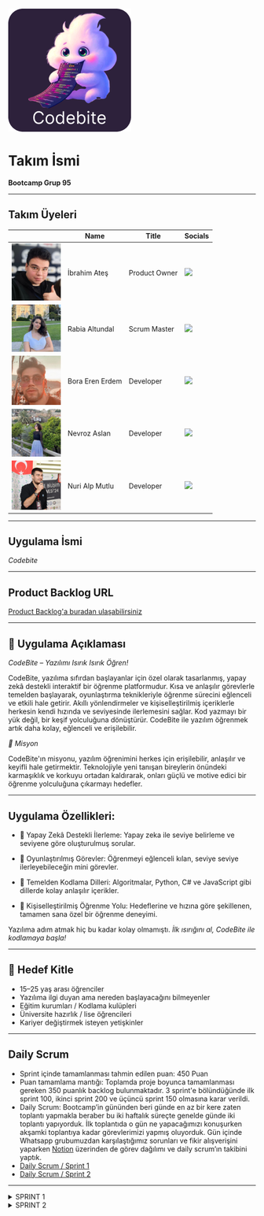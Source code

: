 ![codebite_logo.png](assets/codebite_logo.png)

# Takım İsmi
**Bootcamp Grup 95**

---

## Takım Üyeleri

<table>
  <thead>
    <tr>
      <th> </th>
      <th>Name</th>
      <th>Title</th>
      <th>Socials</th>
    </tr>
  </thead>
  <tbody>
    <tr>
      <td><img src="photos/ibrahimates.jpg" width="100" /></td>
      <td>İbrahim Ateş</td>
      <td>Product Owner</td>
      <td><a href="https://www.linkedin.com/in/ibirahimates/"><img src="https://cdn-icons-png.flaticon.com/512/174/174857.png" width="20"/></a></td>
    </tr>
    <tr>
      <td><img src="photos/rabiaaltundal.jpg" width="100" /></td>
      <td>Rabia Altundal</td>
      <td>Scrum Master</td>
      <td><a href="https://www.linkedin.com/in/rabia-altundal/"><img src="https://cdn-icons-png.flaticon.com/512/174/174857.png" width="20"/></a></td>
    </tr>
    <tr>
      <td><img src="photos/boraerenerdem.jpg" width="100" /></td>
      <td>Bora Eren Erdem</td>
      <td>Developer</td>
      <td><a href="https://www.linkedin.com/in/bora-eren-erdem-9b132b339/"><img src="https://cdn-icons-png.flaticon.com/512/174/174857.png" width="20"/></a></td>
    </tr>
    <tr>
      <td><img src="photos/nevrozaslan.jpg" width="100" /></td>
      <td>Nevroz Aslan</td>
      <td>Developer</td>
      <td><a href="https://www.linkedin.com/in/nevroz-aslan-60ab78251/"><img src="https://cdn-icons-png.flaticon.com/512/174/174857.png" width="20"/></a></td>
    </tr>
    <tr>
      <td><img src="photos/nurialpmutlu.jpg" width="100" /></td>
      <td>Nuri Alp Mutlu</td>
      <td>Developer</td>
      <td><a href="https://www.linkedin.com/in/nurialpmutlu/"><img src="https://cdn-icons-png.flaticon.com/512/174/174857.png" width="20"/></a></td>
    </tr>
  </tbody>
</table>

---

## Uygulama İsmi
*Codebite*

---

## Product Backlog URL
[Product Backlog'a buradan ulaşabilirsiniz](https://www.notion.so/21082b3b80e880f8aea3fd648c8885c0?v=21b82b3b80e880ee90be000cad4b371c)

---

## 📱 Uygulama Açıklaması
*CodeBite – Yazılımı Isırık Isırık Öğren!*

CodeBite, yazılıma sıfırdan başlayanlar için özel olarak tasarlanmış, yapay zekâ destekli interaktif bir öğrenme platformudur. Kısa ve anlaşılır görevlerle temelden başlayarak, oyunlaştırma teknikleriyle öğrenme sürecini eğlenceli ve etkili hale getirir. Akıllı yönlendirmeler ve kişiselleştirilmiş içeriklerle herkesin kendi hızında ve seviyesinde ilerlemesini sağlar. Kod yazmayı bir yük değil, bir keşif yolculuğuna dönüştürür.
CodeBite ile yazılım öğrenmek artık daha kolay, eğlenceli ve erişilebilir.

*🎯 Misyon*

CodeBite'ın misyonu, yazılım öğrenimini herkes için erişilebilir, anlaşılır ve keyifli hale getirmektir. Teknolojiyle yeni tanışan bireylerin önündeki karmaşıklık ve korkuyu ortadan kaldırarak, onları güçlü ve motive edici bir öğrenme yolculuğuna çıkarmayı hedefler.

---

## Uygulama Özellikleri:

- 🤖 Yapay Zekâ Destekli İlerleme: Yapay zeka ile seviye belirleme ve seviyene göre oluşturulmuş sorular.

- 🧩 Oyunlaştırılmış Görevler: Öğrenmeyi eğlenceli kılan, seviye seviye ilerleyebileceğin mini görevler.

- 🧠 Temelden Kodlama Dilleri: Algoritmalar, Python, C# ve JavaScript gibi dillerde kolay anlaşılır içerikler.

- 🎯 Kişiselleştirilmiş Öğrenme Yolu: Hedeflerine ve hızına göre şekillenen, tamamen sana özel bir öğrenme deneyimi.

Yazılıma adım atmak hiç bu kadar kolay olmamıştı. *İlk ısırığını al, CodeBite ile kodlamaya başla!*

---

## 🎯 Hedef Kitle

- 15–25 yaş arası öğrenciler
- Yazılıma ilgi duyan ama nereden başlayacağını bilmeyenler
- Eğitim kurumları / Kodlama kulüpleri
- Üniversite hazırlık / lise öğrencileri
- Kariyer değiştirmek isteyen yetişkinler

---

## Daily Scrum

- Sprint içinde tamamlanması tahmin edilen puan: 450 Puan
- Puan tamamlama mantığı: Toplamda proje boyunca tamamlanması gereken 350 puanlık backlog bulunmaktadır. 3 sprint'e bölündüğünde ilk sprint 100, ikinci sprint 200 ve üçüncü sprint 150 olmasına karar verildi.
- Daily Scrum: Bootcamp’in gününden beri günde en az bir kere zaten toplantı yapmakla beraber bu iki haftalık süreçte genelde günde iki toplantı yapıyorduk. İlk toplantıda o gün ne yapacağımızı konuşurken akşamki toplantıya kadar görevlerimizi yapmış oluyorduk. Gün içinde Whatsapp grubumuzdan karşılaştığımız sorunları ve fikir alışverişini yaparken [Notion](https://www.notion.so/Daily-Scrum-21d82b3b80e880cdb404e33998104b38) üzerinden de görev dağılımı ve daily scrum’ın takibini yaptık.
- [Daily Scrum / Sprint 1](https://www.notion.so/Daily-Scrum-21d82b3b80e880cdb404e33998104b38)
- [Daily Scrum / Sprint 2](https://www.notion.so/Daily-Scrum-Sprint2-23382b3b80e8805a9bebdfd8e8b1cd9a?source=copy_link)

---


<details>


<summary>SPRINT 1</summary>


## Sprint Notları:

- İlk sprintte figmadan uygulamanın tasarımının oluşturulması, ‘learning path’ sayfasına kadar da front-end kısmının bitirilmesine karar verildi.

- Proje yönetimi ve zaman çizelgesi için Notion kullanıldı.

- UI ve userflow oluşturmak için Figma kullanıldı.

- Kullanıcı girişi için misaifir girişi oluşturduk.

- Front-End kısmı için flutter kullanmaya karar verdik.

---

# Uygulama Ekran görüntüleri

[Uygulama Ekran Kaydımız](https://youtube.com/shorts/k9HM3KN2m-A)

<table>
  <tr>
    <td align="center">
      <img src="photos/1.jpg" width="200"/><br/>
      <b>Açılış Ekranı</b>
    </td>
    <td align="center">
      <img src="photos/2.jpg" width="200"/><br/>
      <b>Kayıt Ekranı</b>
    </td>
    <td align="center">
      <img src="photos/3.jpg" width="200"/><br/>
      <b>Profil Oluşturma Ekranı</b>
    </td>
    <td align="center">
      <img src="photos/4.jpg" width="200"/><br/>
      <b>Giriş Ekranı</b>
    </td>
    <td align="center">
      <img src="photos/5.jpg" width="200"/><br/>
      <b>Giriş Ekranı</b>
    </td>
</tr>
</table>

<table>
  <tr>
    <td align="center">
      <img src="photos/6.jpg" width="200"/><br/>
      <b>Ders Seçme Ekranı</b>
    </td>
    <td align="center">
      <img src="photos/7.jpg" width="200"/><br/>
      <b>Soru Ekranı</b>
    </td>
    <td align="center">
      <img src="photos/8.jpg" width="200"/><br/>
      <b>Soruya Yanlış Cevap Verilirse</b>
    </td>
    <td align="center">
      <img src="photos/10.jpg" width="200"/><br/>
      <b>Soruya Doğru Cevap Verilirse</b>
    </td>
    <td align="center">
      <img src="photos/9.jpg" width="200"/><br/>
      <b>Öğrenme Yolu</b>
    </td>
</tr>
</table>

---
# Sprint Puanları ve Görev Dağılımı

## Sprint Board Güncellemeleri
![table.jpg](photos/table.jpg)


# Burndown Chart
![burndown_chart_sprint1.jpg](photos/burndown_chart_sprint1.jpg)

Puan Tamamlama Mantığı

| #  | Görev                                                                                   | Puan |
|----|------------------------------------------------------------------------------------------|------|
| 1  | Uygulama fikrine karar verilmesi                                                         | 5    |
| 2  | Userflow diyagramının oluşturulması                                                      | 5    |
| 3  | Figma üzerinden ilk tasarımların oluşturulması                                           | 7    |
| 4  | Android Studio veya VS Code kurulumu                                                     | 3    |
| 5  | Front-end tarafında ilk beş sayfanın kodlanması                                          | 15   |
| 6  | Figma tasarımının yenilenmesi                                                            | 5    |
| 7  | Güncellenen tasarımların kodlanması                                                      | 10   |
| 8  | İlk commit işleminin gerçekleştirilmesi                                                  | 2    |
| 9  | Backend ile veritabanı bağlantısının sağlanması                                          | 12   |
| 10 | Uygulama iskeletinin ve yetkilendirme (authentication) yapısının oluşturulması          | 10   |
| 11 | Kayıt ve giriş işlemlerinin yapılması (Register/Login)                                  | 8    |
| 12 | Sprint 1 dokümantasyonunun yazılması                                                     | 4    |
| 13 | Son commitlerin yapılması                                                                | 1    |
| 14 | README dosyasının yazılması ve düzenlenmesi                                              | 3    |

*Toplam:* **100 Puan**

---



---
## Sprint Review

![tree.jpg](photos/tree.jpg)
![main.jpg](photos/main.jpg)
![profile.jpg](photos/profile.jpg)

[Figma Sayfamız](https://www.figma.com/design/Z4ecMTd5l7ImfNgZhS8Bgz/codebite?node-id=0-1&p=f&t=E1Le1psq5lt68imt-0)

İlk hafta grup olarak uygulamamızda hangi bölümlerin, hangi sayfaların olması gerektiğine, yapay zekayı hangi kısımda nasıl kullanacağımıza karar verdik.

Konuştuğumuzun kısımları bir userflow diyagramına dönüştürerek oluşturmamız gereken sayfaları adım adım yazdık.

Oluşturduğumuz diyagramdaki düzeni takip ederek sayfa sayfa figma üzerinden ilk tasarımlarımızı oluşturduk.

Aldığımız ortak kararla uygulama ismine CodeBite vererek bu isme uygun maskotumuzu da belirledik.

İkinci hafta Figmadan ilk kısımları oluşturduktan sonra ikiye bölündük. Bora ve Nevroz Figma tasarımlarının devamını yapıp bitirdikten sonra Backend tarafına geçiş yapacakken, İbrahim ve Rabia’nın front-end kısmına başlamasına karar verildi.

Front-end için android studio üzerinden flutter kullanmaya karar verdik.

Tasarımlarımızı ilk halinden şu an kullanılan şık haline getirdik. Oluşan son tasarımın üzerinden de Front-end olarak ilk 10 sayfayı tamamladık.

Codebite uygulamamızı .apk olarak test ettik ve geliştirmemiz gereken taraflarını gözlemledik.

Sprint Review'a Katılanlar: İbrahim Ateş, Rabia Altundal, Bora Eren Erdem, Nevroz Aslan, Nuri Alp Mutlu



## Sprint Retrospective:

Bu sprintte Front-End geliştirme için Android Studio kullanmaya karar verdik. Ancak kurulum süreci tahmin ettiğimizden daha zorluydu. İki haftalık süreçte çeşitli sorunlarla karşılaşsak da, uzun uğraşlar sonunda başarılı bir şekilde kurulumumuzu tamamladık.

Tasarım sürecinde ise, ekip olarak ilk kez kullandığımız Figma'yı oldukça hızlı bir şekilde öğrenip etkin bir şekilde kullanabildik. Kafamızdaki fikirleri somutlaştırmak konusunda bize büyük kolaylık sağladı.

Takım içi iletişim açısından ise; toplantılarımızı verimli geçirmeyi başardık ve birbirimizi eksik olduğumuz noktalarda destekleyerek uyumlu bir şekilde çalıştık.

Yapay zekayı nasıl kullanacağımıza 2.sprintte karar verilecek.



## ---- 1. Sprint Backend Raporu ----

### 1. Sprint Hedefleri

- FastAPI tabanlı bir backend oluşturmak.

- Kullanıcı yönetimi (kayıt, giriş, yetkilendirme) için endpoint’ler geliştirmek.

- Ders ve ilerleme yönetimi için endpoint’ler oluşturmak.

- SQLite veritabanı ile SQLAlchemy entegrasyonunu tamamlamak.

- Admin ve user yetkilendirmesi yapmak.

- Git reposunu temiz ve düzenli bir şekilde yapılandırmak, .gitignore ile gereksiz dosyaları yoksaymak.

- Flutter entegrasyonuna hazırlık yapmak için API’nin temel işlevselliğini tamamlamak.



### 1. Sprint Tamamlanan Hedefler

#### a) Backend Altyapısı:

- requirements dosyası oluşturdu. -> Tamamlandı

- main.py dosyasında FastAPI uygulaması oluşturuldu. Çeşitli ve temel yapılandırmalar yapıldı. Uvicorn kullanıldı. -> Tamamlandı

- SQLite veri tabanı tercih edildi ve codebite.db ile SQLAlchemy ile bağlantı kuruldu. Görüntüleme olarak şimdilik DBeaver kullanıldı. -> Tamamlandı

- Veritabanı bağlantısı ve oturum yönetimi için database.py oluşturuldu. -> Tamamlandı

- models.py dosyasında User, Lesson ve Progress modelleri SQLAlchemy ile tanımlandı ve oluşturuldu. -> Tamamlandı

- schemas.py dosyasında çeşitli API verilerini doğrulamak için Pydantic modelleri (UserRegister, Lesson, Progress, vb.) oluşturuldu. -> Tamamlandı


#### b) API Endpoint’leri:

- Kullanıcı kayıt ve giriş endpointleri geliştirildi. -> Tamamlandı

- JWT tabanlı yetkilendirme (OAuth2) yapıldı ve uygulamanın güvenliği arttırıldı. Bu kısımda schemas.py ve models.py dosyalarındaki classlar ile OAuth2Bearer kısmında sorun çıksa da en sonunda hata bulundu ve fixlenip JWY entegrasyonu başarıyla tamamlandı. -> Tamamlandı

- Admin ve userlar için rol tabanlı yetkilendirme eklendi. -> Tamamlandı

- Ders oluşturma, ders listeleme, ders seçme, kullanıcı derslerini görme ve yetki filtrelemesi yapıldı. -> Tamamlandı

- Progress barları yönetme ve güncelleme yapıldı. -> Tamamlandı

- Admin endpointleri ile user endpointlerine yetki ayrımı ve çeşitli geliştirmeler yapıldı. Admin ve user yetkilendirmelerinde hata alınsa da hata fixlenerek başarıyla tamamlandı. -> Tamamlandı


#### c) Github:

- .gitignore dosyası oluşturuldu ve görüntülenmesi istenmeyen dosyalar gizlendi.

- Dosyalar ayrı ayrı commit edilip her biri için açıklayıcı mesajlar kullanıldı.

- Frontend kısmındaki Flutter ile daha entegre olmadığından ve backend kısmında developerlar olarak daha rahat hareket etmek istenildiğinden main branch yerine master branch'e push edildi. İleride bu branchlerin mergelenmesi planlandı.


**1.Sprint için backend tamamlandı. Flutter entegrasyonu ve backend geliştirme için hazır hale getirildi.**




### 2.Sprint İçin Hedefler:

- Flutter entegrasyonu

- Backend işlemleri detay geliştirme

- Gemini AI entegre ve prompt engineering

- Gemini AI ile kullanıcı seviye tespitine göre AI ile otomatik soru ve oluşturma

- Github'ın düzenli olarak güncellenmesi

</details>

<details>
  <summary> SPRINT 2 </summary>

## Sprint Notları:

### Bu sprintte gerçekleştirdiğimiz toplantılar, geliştirme süreçleri ve diğer detaylar için [Daily Scrum sayfamızı](https://www.notion.so/Daily-Scrum-Sprint2-23382b3b80e8805a9bebdfd8e8b1cd9a) inceleyebilirsiniz.


- Bu sprintte en önemli hedef, frontend ve backend kısımlarının entegrasyonunun sağlanmasıydı.
- Figmada tasarlanan sayfaların Flutter ile kodlanması tamamlandı.
- Backend tarafında SQLite veritabanı kullanıldı; DBeaver ile veritabanı yönetimi kolaylaştırıldı.
- Kullanıcı yetkilendirme sistemi geliştirildi.
- Seviye belirleme testi için gerekli endpoint’ler oluşturuldu.
- Gemini AI entegrasyonu ile kullanıcının seviyesine göre otomatik soru üretimi sağlandı.
- Dersler bölüm sistemine ayrıldı; her bölüm için ilerleme takibi yapılabilir hâle getirildi.
- Flutter-backend entegrasyonunda yaşanan sorunlar giderildi ve sistem stabil hâle getirildi.

**Backend için Kullanılan Kütüphaneler**

- `fastapi` uygulamanın backend geliştirmesi için kullanıldı.
- `pydantic` ile veri doğrulama ve modelleme işlemleri gerçekleştirildi.
- `bcrypt` ve `passlib` kullanılarak parolalar güvenli bir şekilde şifrelendi.
- `cryptography` kütüphanesi, veri şifreleme işlemleri için projeye entegre edildi.
- `python-jose` kullanılarak JWT ile kimlik doğrulama ve yetkilendirme yapıldı.
- `sqlalchemy` ile veritabanı işlemleri ORM tabanlı olarak gerçekleştirildi.
- `uvicorn`, FastAPI uygulamasını çalıştırmak için sanal sunucu olarak kullanıldı.
- `aiofiles`, asenkron dosya işlemlerini yönetmek için projeye dahil edildi.
- `jinja2` ile HTML şablonları backend'e entegre edilerek dinamik sayfalar oluşturuldu.
- `langchain`, uygulamada LLM tabanlı doğal dil işleme işlemleri için kullanıldı.
- `python-dotenv` ile `.env` dosyasındaki ortam değişkenleri uygulamaya aktarıldı.
- `google-generativeai` kullanılarak Gemini API aracılığıyla yapay zeka cevapları alındı.
- `langchain-google-genai`, LangChain ile Gemini API’nin entegre edilmesini sağladı.
- `markdown`, Gemini’den gelen cevapları HTML formatına dönüştürmek için kullanıldı.
- `bs4 (BeautifulSoup)`, HTML ve XML verilerinden bilgi çekmek için uygulamada yer aldı.
- `starlette`, FastAPI altyapısında kullanılarak HTTP işlemleri desteklendi.
- `python-multipart`, access token içeren form-data isteklerini işlemek için kullanıldı.

----

# Uygulama Ekran görüntüleri

**[Uygulama Ekran Kaydımız](https://www.youtube.com/shorts/1iYmjmZSE4o)**

<table>
  <tr>
    <td align="center">
      <img src="photos/profil1.jpg" width="200"/><br/>
      <b>Profil Ekranı</b>
    </td>
    <td align="center">
      <img src="photos/profil2.jpg" width="200"/><br/>
      <b>Profil Oluşturma Ekranı</b>
    </td>
    <td align="center">
      <img src="photos/görev ekranı.jpg" width="200"/><br/>
      <b>Görev Ekranı</b>
    </td>
        <td align="center">
      <img src="photos/streak1.jpg" width="200"/><br/>
      <b>Streak Sayfası</b>
    </td>
            <td align="center">
      <img src="photos/sorusayfası1.jpg" width="200"/><br/>
      <b>Soru Sayfası</b>
    </td>
    
</tr>
</table>

<table>
  <tr>
      <td align="center">
      <img src="photos/ana sayfa.jpg" width="200"/><br/>
      <b>Anasayfa</b>
    </td>
    <td align="center">
      <img src="photos/report_sayfası.jpg" width="200"/><br/>
      <b>Geri Bildirim Ekranı</b>
    </td>
    <td align="center">
      <img src="photos/thanks_sayfası.jpg" width="200"/><br/>
      <b>Geri Bildirim Teşekkür Sayfası</b>
    </td>
        <td align="center">
      <img src="photos/streak2.jpg" width="200"/><br/>
      <b>Streak Sayfası</b>
    </td>
            <td align="center">
      <img src="photos/sorusayfası2.jpg" width="200"/><br/>
      <b>Soru Sayfası</b>
    </td>

</tr>
</table>

---
# Sprint Puanları ve Görev Dağılımı
----
## Sprint Board Güncellemeleri
![Sprint2 Board](photos/sprint2_board.png)
## Burndown chart
![Sprint2 Burndown Chart](photos/burndown_chart_sprint2.png)
## Puan tamamlama mantığı 200 puan

|  | Görevler | Front-end Puanı | Back-end Puanı |
| --- | --- | --- | --- |
| 1 | Yetkilendirme geliştirmesi |  | 15 |
| 2 | Admin yetkilerinin genişletilmesi |  | 15 |
| 3 | Kullanıcı yetki sınırlamaları |  | 15 |
| 4 | Gemini AI entegrasyonu |  | 20 |
| 5 | Level sistemi oluşturulması |  | 15 |
| 6 | Seviye belirleme testi endpointleri |  | 10 |
| 7 | İlerleme ve soru takibi güncellemeleri |  | 15 |
| 8 | Hata ve geri bildirim paneli |  | 15 |
| 9 | Ders section yapısının oluşturulması |  | 10 |
| 10 | Ders ilerleme barının güncellenmesi |  | 10 |
| 11 | Geri Bildirim ve Teşekkür Sayfaları – Figma tasarımı | 5 |  |
| 12 | Anasayfa ve Günlük Görev Sayfaları – Front-end geliştirmesi | 10 |  |
| 13 | Geri Bildirim ve Teşekkür Sayfaları – Front-end geliştirmesi | 10 |  |
| 14 | Streak Sayfası – Figma tasarımı | 5 |  |
| 15 | Streak Sayfası – Front-end geliştirmesi | 5 |  |
| 16 | Profil ekranının güncellenmesi | 10 |  |
| 17 | Sayfalara navigasyon özelliği eklenmesi | 10 |  |
| 18 | Profil sayasını-Frontend | 5 |  |
|  200| **Toplam Puan** | **70** | **130** |

----


## Sprint Review 

**[Figma Sayfamız Güncellenmiş](https://www.figma.com/design/Z4ecMTd5l7ImfNgZhS8Bgz/codebite?node-id=0-1&p=f&t=E1Le1psq5lt68imt-0)**

![Streak Sayfası Figma Tasarım](photos/streak_sayfası_figma.png)
![Report Sayfası Figma Tasarım](photos/report_sayfası_figma.png)
![questions](photos/questions.jpg)
![Geri Bildirim Sayfasının veri tabanı](photos/report_database.jpg)

**Front-End & UI/UX**

- **Ders ilerlemesi**, kullanıcıların görebileceği şekilde güncellendi.
- **Geri bildirim ve teşekkür sayfalarının** Figma tasarımları yapıldı; ardından front-end kodlaması tamamlanarak back-end ile entegrasyonu sağlandı.
- **Streak sayfasının** Figma tasarımı ve front-end geliştirmesi yapıldı. Back-end entegrasyonu 3. sprintte gerçekleştirilecek.
- Oluşturulan tüm sayfalara **geri tuşu** ve **geri bildirim sayfasına yönlendirme** özelliği eklendi.
- **Profil ekranı**, eklenen yeni özellikler (şifre oluşturma vb.) doğrultusunda güncellendi. "Zaten hesabım var" ve **şifreli giriş** bölümleri eklendi, back-end ile entegrasyonu tamamlandı.
- **Anasayfa** ve **günlük görev sayfalarının** front-end kısmı tamamlandı. (Tasarım çalışmaları bir önceki sprintte yapılmıştı.)

**Backend** 

- Back-end tarafında `models.py`, `schemas.py`, ve `main.py` dosyaları güncellendi. Ayrıca `routers/error.py` dosyası oluşturuldu.
- Yetkilendirme, seviye sistemi, soru üretimi ve section yapısı gibi birçok temel özellik başarıyla geliştirildi.
- Gemini AI entegrasyonu tamamlandı ve kullanıcının seviyesine göre çoktan seçmeli sorular üretilip veritabanına kaydedilebiliyor.
- Seviye belirleme testi için gerekli endpointler eklendi ve test mantığı oturtuldu.
- Kullanıcı ve admin rollerine özel yetkilendirmeler genişletildi.
- Hata bildirim sistemi geliştirildi ve kullanıcı geri bildirimleri tarih-saat ile kayıt altına alınmaya başlandı.
- Section yapısı oluşturularak derslerin parçalı takibi sağlandı.
- Flutter ile backend entegrasyonuna başlandı. Login ve token işlemlerinde yaşanan hatalar çözüldü, sistem daha stabil hale getirildi.
- Github üzerinden düzenli commit ve versiyon kontrolü yapıldı.

Sprint Review'a Katılanlar: İbrahim Ateş, Rabia Altundal, Bora Eren Erdem, Nevroz Aslan, Nuri Alp Mutlu

----

### Sprint Retrospective
- Bu sprintte bizi en çok zorlayan kısım, **frontend ile backend entegrasyonunu sağlamak** oldu. Özellikle **Flutter’daki SDK ve NDK yapılandırmaları**, geliştirme sürecinde birçok teknik sorun çıkardı ve önemli ölçüde zaman kaybına yol açtı.

- 2.Sprint boyunca en çok emek harcadığımız alan bu oldu ve 3. Sprintte de en çok zaman ayırmamız gereken kısım olacağı öngörülüyor.

- Bunlara ek olarak 2.sprintte takım içi iletişimde bazı zorluklarla karşılaştık.

- Ekip üyelerimizden üçünün stajlarına başlaması, günlük iş yoğunluğunun artması ve teknik problemlerle uğraşmak zorunda kalmamız, ekip içi koordinasyonu zaman zaman zorlaştırdı.

- Ancak tüm bu koşullara rağmen, ekip olarak iletişimimizi sürdürerek görevlerimizi tamamlamaya odaklandık ve motivasyonumuzu yüksek tutmaya gayret ettik. Bu süreç, zaman yönetimi açısından da bize önemli bir deneyim kazandırdı.

---
## --- 2. Sprint Backend Raporu ----

### 2.Sprint Hedefleri

- Backend kısmındaki yetkilendirme ve yönlendirme kısımlarının geliştirilmesi.
- Adminler için daha esnek ve geniş yetkilendirmeler yapmak.
- Kullanıcılar için daha fazla seçenek ve yetki sınırlaması yapmak.
- Gemini AI entegrasyonu ile database'e belirli derslerle ilgili soru generate etmek.
- Sorular ve kullanıcılar için level sistemi eklemek.
- Seviye belirleme testi için gerekli endpointleri geliştirmek.
- Dersler için gerekli ilerlemeleri ve soruların takip edilmesi için gerekli güncellemeler ve eklemeler.
- Hata ve geri bildirim için panel eklenmesi.
- Derlerin sectionları için ayrı yapı oluşturma.

### 2.Sprint Tamamlanan Hedefler

### a) Backend Altyapısı:

- routers/auth.py dosyasına yetkilendirme kısımları güncellendi. -> Tamamlandı
- routers/auth.py dosyası için admin ve user ayrımı yapılması ve hataların güncellenmesi. -> Tamamlandı
- routers/auth.py dosyası için admin yetkilerinin esnetilmesi ve genişletilmesi, user kısımlarının ise yeni sınırlamalar getirilmesi. -> Tamamlandı
- JWT Token mantığı güncellendi. Bu kısımda hatalarla ve düzeltmelerle uğraşıldı ancak sonunda düzeltildi. -> Tamamlandı
- [models.py](http://models.py/) dosyasına yeni modeller eklendi ve var olan modeller güncellendi. Yeni özellikler eklendi ve modeller arası ilişkiler kuruldu. (many-to-many, one-to-many) -> Tamamlandı
- [models.py](http://models.py/) dosyasına derslerin konuları için Section sınıfı eklendi. -> Tamamlandı
- [main.py](http://main.py/) dosyası güncellendi ve gereksiz özellikler çıkarıldı. Sadece denemek için shortcut endpointleri eklendi. (sonradan kaldırılacak) -> Tamamlandı
- [schemas.py](http://schemas.py/) dosyası güncellendi ve yeni eklemeler yapıldı. [models.py](http://models.py/) dosyasına göre gerekli şemalar oluşturuldu. -> Tamamlandı
- routers/error.py dosyası eklendi. Adminler ve kullanıcılar için yetkilendirme işlemleri yapıldı. Kullanıcıların raporlama sisteminin geri bildirimini database'e tarih ve saat olarakta kaydetmesi sağlandı. -> Tamamlandı
- routers/lesson.py dosyasına derslerle ilgili çeşitli işlemler ve eklemeler yapıldı. Önceki 1.sprintte yer alan hatalar fixlendi. Yeni pydantic sınıfları eklendi. -> Tamamlandı
- routers/lesson.py dosyasına soru generate için Gemini AI endpointi eklendi ve prompt engineering yapıldı. Bu kısımda belli başlı kısıtlamalara takınılsa da sonunda optimize hale getirildi. Artık database'e kullanıcının leveline, aldığı derse ve dersin kategorisine göre çoktan seçmeli olarak soru generate edilebiliyor ve doğru cevapları da database'e kaydediyor. -> Tamamlandı
- routers/lesson.py dosyasına sadece adminler için ders silme endpointi eklendi. -> Tamamlandı
- routers/lesson.py dosyasına seviye belirleme testi olan level test endpointi eklendi ve hatalar fixlendi. Ayrıca bu kısım için geçici olarak tutulan sorular kalıcı hale getirildi ve prompt tekrar gözden geçirildi. Kullanıcıların doğru sayısına göre level sistemi atama tanımlandı. -> Tamamlandı
- routers/lesson.py dosyasındaki level test submit kısmı eklendi. Admin ve user yetkileri güncellendi ve seviye belirleme testine giren kullanıcıların girip girmediğinin kontrolü yapılması sağlandı. -> Tamamlandı
- routers/lesson.py dosyasına frontend'in backend kısmından soru alabilmesi için question response modeli eklendi. -> Tamamlandı
- routers/lesson.py dosyasına kullanıcının seçilen dersin sectionlarını görebilmesi için endpoint eklendi. -> Tamamlandı
- routers/lesson.py dosyasına sectionların sadece adminler tarafından oluşturulabilmesi için endpoint eklendi. -> Tamamlandı
- routers/lesson.py dosyasına sectionların sistemi oluşturuldu. Dersler için birden fazla section desteği sağlandı. Her section, kendi içinde total_parts (varsayılan 3) ile ilerleme takibi yapıldı. Section ilerlemesi 3/3 olursa bir sonraki sectiona geçilmesi sağlandı. -> Tamamlandı
- routers/lesson.py dosyasına userların section ilerlemesini gösterebilmesi için endpoint eklendi. -> Tamamlandı.

Backend kısmında hala belirli eksiklikler ve eklenmesi gereken kısımlar var. Duruma göre güncellenmesi de gerekebilir. Şu anlık genel olarak backend kısmı yeterli ve çalışıyor. Ancak geliştirilmesi gerekiyor.

### b) Flutter ve Backend Entegrasyonu:

- Flutter ve Backend kısımlarının entegrasyonunda çok fazla hata yaşandı. Özellikle login ve token kısmında flutterdaki shared_preferences kaynaklı sorunlar çözüldü. Sistem daha stabil hale getirildi. -> Tamamlandı
- Flutter kısmına zaten hesabım var kısmı eklendi. -> Tamamlandı
- Profil oluşturma entegre edildi. -> Tamamlandı

Flutter kısmında hala belirli sıkıntılar var. Özellikle backend ile entegrasyonunda sorun çıkabiliyor. Bunların çözülmesi lazım.

### c) Github:

- Düzenli olarak master branche güncellemeler ve eklemeler açıklayıcı commitlerle push edildi.

*2.Sprint için backend tamamlandı. Flutter kısmıyla entegrasyon yapılmaya başlandı. Uygulamanın canlıya çıkmasına yaklaşıldı.*



---

### 3.Sprint İçin Hedefler:

- Uygulamanın reklam stratejisi belirlenecek.
- Yayın kanalı seçildikten sonra uygun içerikler hazırlanacak.
- Uygulamanın tanıtım videosu oluşturulacak.
- Eksik özellikler tamamlanarak uygulama canlıya alınacak.
- Flutter ve backend entegrasyonu eksiksiz ve sorunsuz şekilde gerçekleştirilecek.
- Backend, tamamlanmış haliyle test edilecek.
- Uygulama mağazası açıklamaları ve görselleri hazırlanacak.
- Gerekli tüm geliştirmeler tamamlandıktan sonra uygulama yayına alınıcak.
- Kullanıcı deneyimi (UX) testleri gerçekleştirilecek.
- Geri bildirim toplama mekanizması (feedback flow) iyileştirilecek.
- Versiyonlama ve sürüm takibi için dökümantasyon güncellenecek.
- Uygulama güvenliği test edilerek varsa açıklar kapatılacak.
- Admin girişi yapıp giriş sonrası alınan JWT token ile yetkili işlemler, 4 dersi oluşturup swagger UI üzerinden endpoint ile dersler eklenip 3 farklı zorluk seviyesinde soru ürettirilicek.

</details>